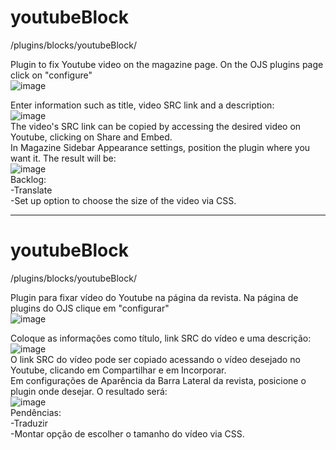 <b><h1> youtubeBlock </h1></b>

/plugins/blocks/youtubeBlock/

Plugin to fix Youtube video on the magazine page. On the OJS plugins page click on "configure" <br>
![image](https://user-images.githubusercontent.com/114300053/227536481-0abc6b0a-ee87-4966-8433-679a9334979a.png) <br>

Enter information such as title, video SRC link and a description:<br>
![image](https://user-images.githubusercontent.com/114300053/227537132-9ed0763e-3e53-4ec0-a351-f590fa34e4ae.png) <br>
The video's SRC link can be copied by accessing the desired video on Youtube, clicking on Share and Embed. <br>
In Magazine Sidebar Appearance settings, position the plugin where you want it. The result will be: <br>
![image](https://user-images.githubusercontent.com/114300053/227539035-25fce123-5d9e-41d6-8095-4daec732acbd.png) <br>
Backlog: <br>
-Translate <br>
-Set up option to choose the size of the video via CSS.

<hr>

<b><h1> youtubeBlock </h1></b>

/plugins/blocks/youtubeBlock/

Plugin para fixar vídeo do Youtube na página da revista. Na página de plugins do OJS clique em "configurar" <br>
![image](https://user-images.githubusercontent.com/114300053/227536481-0abc6b0a-ee87-4966-8433-679a9334979a.png) <br>

Coloque as informações como título, link SRC do vídeo e uma descrição:<br>
![image](https://user-images.githubusercontent.com/114300053/227537132-9ed0763e-3e53-4ec0-a351-f590fa34e4ae.png) <br>
O link SRC do vídeo pode ser copiado acessando o vídeo desejado no Youtube, clicando em Compartilhar e em Incorporar. <br>
Em configurações de Aparência da Barra Lateral da revista, posicione o plugin onde desejar. O resultado será: <br>
![image](https://user-images.githubusercontent.com/114300053/227539035-25fce123-5d9e-41d6-8095-4daec732acbd.png) <br>
Pendências: <br>
-Traduzir <br>
-Montar opção de escolher o tamanho do vídeo via CSS.


